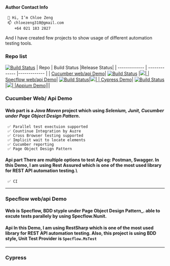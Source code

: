 <!---
chloeboss/chloeboss is a ✨ special ✨ repository because its `README.md` (this file) appears on your GitHub profile.
You can click the Preview link to take a look at your changes.
--->

#### Author Contact Info
```
 👋 Hi, I’m Chloe Zeng
 📫 chloezeng310@gmail.com
    +64 021 183 2827
```

And I have created few projects to show usage of different automation testing tools.

### Repo list


[![Build Status](https://dev.azure.com/chlozeng/MyFirstProject/_apis/build/status/chloeboss.cucumber-bdd-demo?branchName=master)](https://dev.azure.com/chlozeng/MyFirstProject/_build/latest?definitionId=11&branchName=master)
| Repo          | Build Status  |Release Status|
| ------------- | ------------- |------------- |
| [Cucumber web/api Demo](https://github.com/chloeboss/cucumber-bdd-demo)| [![Build Status](https://dev.azure.com/chlozeng/MyFirstProject/_apis/build/status/chloeboss.cucumber-bdd-demo?branchName=master)](https://dev.azure.com/chlozeng/MyFirstProject/_build/latest?definitionId=11&branchName=master) |<a href="https://dev.azure.com/chlozeng/MyFirstProject/_dashboards/dashboard/0b27603f-ca0a-4ddd-a108-85bae3788ac8"><img src="https://vsrm.dev.azure.com/chlozeng/_apis/public/Release/badge/d03ef986-5372-4396-a097-e68e1d803625/14/14"/>|
| [Specflow web/api Demo](https://github.com/chloeboss/specflow-demo)| [![Build Status](https://dev.azure.com/chlozeng/MyFirstProject/_apis/build/status/chloeboss.specflow-demo?branchName=master)](https://dev.azure.com/chlozeng/MyFirstProject/_build/latest?definitionId=10&branchName=master)|<a href="https://dev.azure.com/chlozeng/MyFirstProject/_dashboards/dashboard/0b27603f-ca0a-4ddd-a108-85bae3788ac8"><img src="https://vsrm.dev.azure.com/chlozeng/_apis/public/Release/badge/d03ef986-5372-4396-a097-e68e1d803625/15/15"/>|
| [Cypress Demo](https://github.com/chloeboss/cypressTest)| [![Build Status](https://dev.azure.com/chlozeng/MyFirstProject/_apis/build/status/chloeboss.cypressTest?branchName=master)](https://dev.azure.com/chlozeng/MyFirstProject/_build/latest?definitionId=9&branchName=master)|<a href="https://dev.azure.com/chlozeng/MyFirstProject/_dashboards/dashboard/0b27603f-ca0a-4ddd-a108-85bae3788ac8"><img src="https://vsrm.dev.azure.com/chlozeng/_apis/public/Release/badge/d03ef986-5372-4396-a097-e68e1d803625/12/12"/>|
 |[Appium Demo](https://github.com/chloeboss/appiumTests)|||


### Cucumber Web/ Api Demo
#### Web part is a _Java Maven_ project which using _Selenium, Junit, Cucumber under Page Object Design Pattern_.
     ✅ Parallel test exectuion supported
     ✅ Countinue Integration by Auzre
     ✅ Cross Browser testing supported
     ✅ Implicit wait to locate elements
     ✅ Cucumber reporting
     ✅ Page Object Design Pattern
  
  
#### Api part There are multiple options to test Api eg: Postman, Swagger. In this Demo, I am using Rest Assured which is one of the most used library for REST API automation testing.\
     ✅ CI
  
---  
### Specflow web/api Demo
#### Web is Specflow, BDD styple under Page Object Design Pattern_.  able to excute tests parallely by using Specflow.Nunit.
#### Api In this Demo, I am using RestSharp which is one of the most used library for REST API automation testing. Also, this project is using BDD style, Unit Test Provider is `Specflow.MsTest`

  ---
### Cypress  










